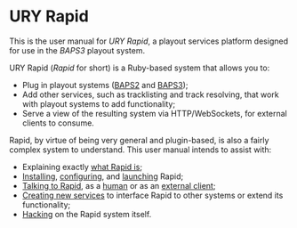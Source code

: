 # URY Rapid

This is the user manual for *URY Rapid*, a playout services platform designed
for use in the *BAPS3* playout system.

URY Rapid (*Rapid* for short) is a Ruby-based system that allows you to:

* Plug in playout systems ([BAPS2] and [BAPS3]);
* Add other services, such as tracklisting and track resolving, that work with
  playout systems to add functionality;
* Serve a view of the resulting system via HTTP/WebSockets, for external
  clients to consume.

Rapid, by virtue of being very general and plugin-based, is also a fairly
complex system to understand.  This user manual intends to assist with:

* Explaining exactly [what Rapid is];
* [Installing], [configuring], and [launching] Rapid;
* [Talking to Rapid], as a [human] or as an [external client];
* [Creating new services] to interface Rapid to other systems or extend its
  functionality;
* [Hacking] on the Rapid system itself.

[BAPS2]:                 using/services/baps2.md
[BAPS3]:                 using/services/baps3.md

[what Rapid is]:         intro/README.md
[Installing]:            using/installing/README.md
[configuring]:           using/config/README.md
[launching]:             using/launching/README.md
[Talking to Rapid]:      controlling/README.md
[human]:                 controlling/inspector/README.md
[external client]:       controlling/json/README.md
[Creating new services]: extending/services/README.md
[Hacking]:               hacking/README.md
